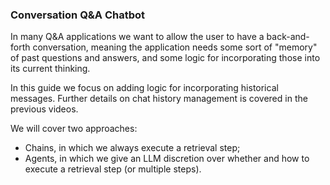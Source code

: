 ### Conversation Q&A Chatbot
In many Q&A applications we want to allow the user to have a back-and-forth conversation, meaning the application needs some sort of "memory" of past questions and answers, and some logic for incorporating those into its current thinking.

In this guide we focus on adding logic for incorporating historical messages. Further details on chat history management is covered in the previous videos.

We will cover two approaches:

- Chains, in which we always execute a retrieval step;
- Agents, in which we give an LLM discretion over whether and how to execute a retrieval step (or multiple steps).
